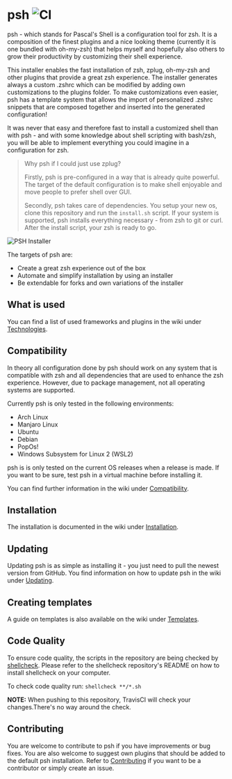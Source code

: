 # psh ![CI](https://github.com/pascal-zarrad/psh/workflows/CI/badge.svg?branch=master)
psh - which stands for Pascal's Shell is a configuration tool for zsh.
It is a composition of the finest plugins and a nice looking theme (currently it is one bundled with oh-my-zsh)
that helps myself and hopefully also others to grow their productivity by customizing their shell experience.

This installer enables the fast installation of zsh, zplug, oh-my-zsh and other plugins that provide a great zsh experience.
The installer generates always a custom .zshrc which can be modified by adding own customizations to the plugins folder.
To make customizations even easier, psh has a template system that allows the import of personalized .zshrc snippets that are composed together
and inserted into the generated configuration!

It was never that easy and therefore fast to install a customized shell than with psh - and with some knowledge about shell scripting with bash/zsh,
you will be able to implement everything you could imagine in a configuration for zsh.

> Why psh if I could just use zplug?
>
> Firstly, psh is pre-configured in a way that is already quite powerful.
> The target of the default configuration is to make shell enjoyable and move people
> to prefer shell over GUI.
>
> Secondly, psh takes care of dependencies. You setup your new os, clone this repository
> and run the `install.sh` script. If your system is supported, psh installs
> everything necessary - from zsh to git or curl.
> After the install script, your zsh is ready to go.

![PSH Installer](https://github.com/pascal-zarrad/psh/raw/master/.github/MEDIA/psh.gif)

The targets of psh are:
 * Create a great zsh experience out of the box
 * Automate and simplify installation by using an installer
 * Be extendable for forks and own variations of the installer

## What is used
You can find a list of used frameworks and plugins in the wiki under [Technologies](https://github.com/pascal-zarrad/psh/wiki/Technologies).

## Compatibility
In theory all configuration done by psh should work on any system that is compatible with zsh and all dependencies
that are used to enhance the zsh experience. However, due to package management, not all operating systems are supported.

Currently psh is only tested in the following environments:
 * Arch Linux
 * Manjaro Linux
 * Ubuntu
 * Debian
 * PopOs!
 * Windows Subsystem for Linux 2 (WSL2)

psh is is only tested on the current OS releases when a release is made.
If you want to be sure, test psh in a virtual machine before installing it.

You can find further information in the wiki under [Compatibility](https://github.com/pascal-zarrad/psh/wiki/Compatibility).

## Installation

The installation is documented in the wiki under [Installation](https://github.com/pascal-zarrad/psh/wiki/Installation).

## Updating
Updating psh is as simple as installing it - you just need to pull the newest version from GitHub.
You find information on how to update psh in the wiki under [Updating](https://github.com/pascal-zarrad/psh/wiki/Updating).

## Creating templates
A guide on templates is also available on the wiki under [Templates](https://github.com/pascal-zarrad/psh/wiki/Templates).

## Code Quality
To ensure code quality, the scripts in the repository are being checked by [shellcheck](https://github.com/koalaman/shellcheck).
Please refer to the shellcheck repository's README on how to install shellcheck on your computer.

To check code quality run: ```shellcheck **/*.sh```

**NOTE:** When pushing to this repository, TravisCI will check your changes.There's no way around the check.

## Contributing

You are welcome to contribute to psh if you have improvements or bug fixes.
You are also welcome to suggest own plugins that should be added to the default
psh installation. Refer to [Contributing](https://github.com/pascal-zarrad/psh/blob/master/CONTRIBUTING.md)
if you want to be a contributor or simply create an issue.
